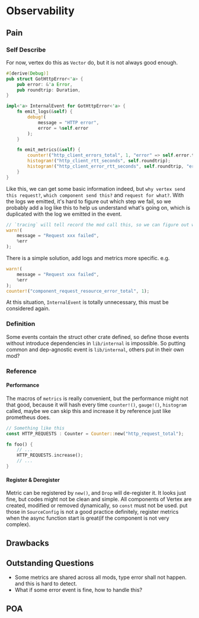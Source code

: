 # Observability

## Pain

### Self Describe
For now, vertex do this as `Vector` do, but it is not always good enough.
```rust
#[derive(Debug)]
pub struct GotHttpError<'a> {
    pub error: &'a Error,
    pub roundtrip: Duration,
}

impl<'a> InternalEvent for GotHttpError<'a> {
    fn emit_logs(&self) {
        debug!(
            message = "HTTP error",
            error = %self.error
        );
    }

    fn emit_metrics(&self) {
        counter!("http_client_errors_total", 1, "error" => self.error.to_string());
        histogram!("http_client_rtt_seconds", self.roundtrip);
        histogram!("http_client_error_rtt_seconds", self.roundtrip, "error" => self.error.to_string());
    }
}
```

Like this, we can get some basic information indeed, but `why vertex send this request?`, `which component send this?` and
`request for what?`. With the logs we emitted, it's hard to figure out which step we fail, so we probably add a log like this
to help us understand what's going on, which is duplicated with the log we emitted in the event.
```rust
// `tracing` will tell record the mod call this, so we can figure out which component trying to send request.  
warn!(
    message = "Request xxx failed",
    %err
);
```
There is a simple solution, add logs and metrics more specific. e.g.
```rust
warn!(
    message = "Request xxx failed",
    %err
);
counter!("component_request_resource_error_total", 1);
```
At this situation, `InternalEvent` is totally unnecessary, this must be considered again.


### Definition
Some events contain the struct other crate defined, so define those events without introduce 
dependencies in `lib/internal` is impossible. So putting common and dep-agnostic event is `lib/internal`,
others put in their own mod?

### Reference
#### Performance
The macros of `metrics` is really convenient, but the performance might not that good, because it will
hash every time `counter!()`, `gauge!()`, `histogram` called, maybe we can skip this and increase it by reference just like 
prometheus does.
```rust
// Something like this
const HTTP_REQUESTS : Counter = Counter::new("http_request_total");

fn foo() {
    // ...
    HTTP_REQUESTS.increase();
    // ...
}
```
#### Register & Deregister
Metric can be registered by `new()`, and `Drop` will de-register it. It looks just fine, but codes might
not be clean and simple. All components of Vertex are created, modified or removed dynamically, so `const`
must not be used. put those in `SourceConfig` is not a good practice definitely, register metrics when 
the async function start is great(if the component is not very complex).


## Drawbacks

## Outstanding Questions
- Some metrics are shared across all mods, type error shall not happen. and this is hard to detect.
- What if some error event is fine, how to handle this?

## POA

